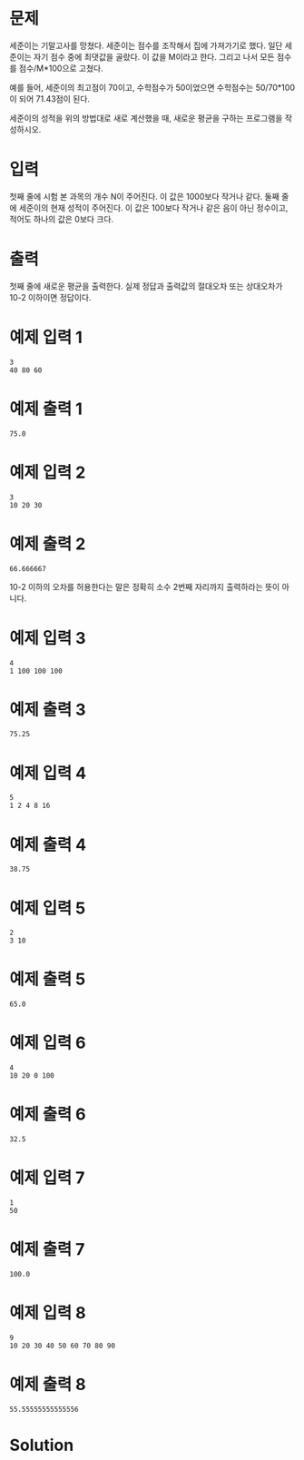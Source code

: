 # 문제
세준이는 기말고사를 망쳤다. 세준이는 점수를 조작해서 집에 가져가기로 했다. 일단 세준이는 자기 점수 중에 최댓값을 골랐다. 이 값을 M이라고 한다. 그리고 나서 모든 점수를 점수/M*100으로 고쳤다.

예를 들어, 세준이의 최고점이 70이고, 수학점수가 50이었으면 수학점수는 50/70*100이 되어 71.43점이 된다.

세준이의 성적을 위의 방법대로 새로 계산했을 때, 새로운 평균을 구하는 프로그램을 작성하시오.

# 입력
첫째 줄에 시험 본 과목의 개수 N이 주어진다. 이 값은 1000보다 작거나 같다. 둘째 줄에 세준이의 현재 성적이 주어진다. 이 값은 100보다 작거나 같은 음이 아닌 정수이고, 적어도 하나의 값은 0보다 크다.

# 출력
첫째 줄에 새로운 평균을 출력한다. 실제 정답과 출력값의 절대오차 또는 상대오차가 10-2 이하이면 정답이다.

# 예제 입력 1 
```
3
40 80 60
```
# 예제 출력 1
```
75.0
```
# 예제 입력 2
```
3
10 20 30
```
# 예제 출력 2
```
66.666667
```
10-2 이하의 오차를 허용한다는 말은 정확히 소수 2번째 자리까지 출력하라는 뜻이 아니다.

# 예제 입력 3
```
4
1 100 100 100
```
# 예제 출력 3
```
75.25
```
# 예제 입력 4
```
5
1 2 4 8 16
```
# 예제 출력 4
```
38.75
```
# 예제 입력 5
```
2
3 10
```
# 예제 출력 5
```
65.0
```
# 예제 입력 6
```
4
10 20 0 100
```
# 예제 출력 6
```
32.5
```
# 예제 입력 7
```
1
50
```
# 예제 출력 7
```
100.0
```
# 예제 입력 8
```
9
10 20 30 40 50 60 70 80 90
```
# 예제 출력 8
```
55.55555555555556
```
# Solution
```python
```
